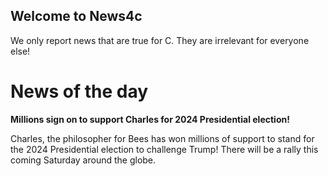 ## Welcome to News4c

We only report news that are true for C. They are irrelevant for everyone else!

# News of the day

**Millions sign on to support Charles for 2024 Presidential election!**

Charles, the philosopher for Bees has won millions of support to stand for the 2024 Presidential election to challenge Trump!
There will be a rally this coming Saturday around the globe.

